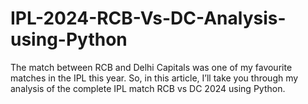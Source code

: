 # IPL-2024-RCB-Vs-DC-Analysis-using-Python
The match between RCB and Delhi Capitals was one of my favourite matches in the IPL this year. So, in this article, I’ll take you through my analysis of the complete IPL match RCB vs DC 2024 using Python.
